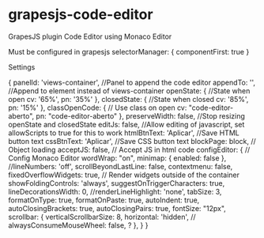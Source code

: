 # grapesjs-code-editor
GrapesJS plugin Code Editor using Monaco Editor

Must be configured in grapesjs selectorManager: { componentFirst: true }

Settings

{
            panelId: 'views-container', //Panel to append the code editor
            appendTo: '', //Append to element instead of views-container
            openState: { //State when open
              cv: '65%',
              pn: '35%'
            },
            closedState: { //State when closed
              cv: '85%',
              pn: '15%'
            },
            classOpenCode: { // Use class on open
                cv: "code-editor-aberto",
                pn: "code-editor-aberto"
            }, 
            preserveWidth: false, //Stop resizing openState and closedState
            editJs: false, //Allow editing of javascript, set allowScripts to true for this to work
            htmlBtnText: 'Aplicar', //Save HTML button text
            cssBtnText: 'Aplicar', //Save CSS button text
            blockPage: block, // Object loading
            acceptJS: false, // Accept JS in html code
            configEditor: { // Config Monaco Editor
                wordWrap: "on",
                minimap: { enabled: false },
                //lineNumbers: 'off',
                scrollBeyondLastLine: false,
                contextmenu: false,
                fixedOverflowWidgets: true, // Render widgets outside of the container
                showFoldingControls: 'always',
                suggestOnTriggerCharacters: true,
                lineDecorationsWidth: 0,
                //renderLineHighlight: 'none',
                tabSize: 3,
                formatOnType: true,
                formatOnPaste: true,
                autoIndent: true,
                autoClosingBrackets: true,
                autoClosingPairs: true,
                fontSize: "12px",
                scrollbar: {
                  verticalScrollbarSize: 8,
                  horizontal: 'hidden',
                  // alwaysConsumeMouseWheel: false, ?
                },
            }
        }

